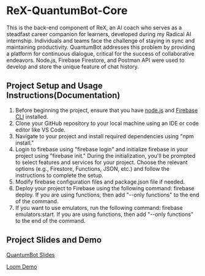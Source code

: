 # ReX-QuantumBot-Core
This is the back-end component of ReX, an AI coach who serves as a steadfast career companion for learners, developed during my Radical AI internship. Individuals and teams face the challenge of staying in sync and maintaining productivity. QuantumBot addresses this problem by providing a platform for continuous dialogue, critical for the success of collaborative endeavors. Node.js, Firebase Firestore, and Postman API were used to develop and store the unique feature of chat history. 

## Project Setup and Usage Instructions(Documentation)  
1. Before beginning the project, ensure that you have [node.js](https://nodejs.org/en) and [Firebase CLI](https://firebaseopensource.com/projects/firebase/firebase-tools/) installed.
2. Clone your GitHub repository to your local machine using an IDE or code editor like VS Code.
3. Navigate to your project and install required dependencies using "npm install."
4. Login to firebase using "firebase login" and initialize firebase in your project using "firebase init." During the initialization, you'll be prompted to select features and services for your project. Choose the relevant options (e.g., Firestore, Functions, JSON, etc.) and follow the instructions to complete the setup.
5. Modify firebase configuration files and package.json file if needed.
6. Deploy your project to Firebase using the following command: firebase deploy. If you are using functions, then add "--only functions" to the end of the command. 
7. If you want to use emulators, run the following command: firebase emulators:start. If you are using functions, then add "--only functions" to the end of the command.

## Project Slides and Demo
[QuantumBot Slides](https://pitch.com/v/quantumbot-beqi5b)

[Loom Demo](https://www.loom.com/share/30f3cbb479af46a7b87a1067df054e31?sid=3854b0ca-8679-4b3a-9d15-f9e77432e6c9)
